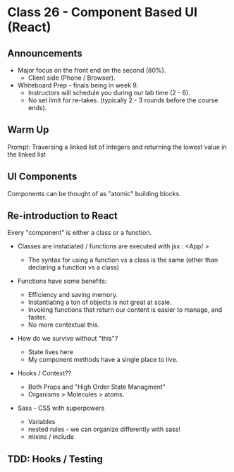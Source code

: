 # Class 26 - Component Based UI (React)

## Announcements

* Major focus on the front end on the second (80%).
  * Client side (Phone / Browser).
* Whiteboard Prep - finals being in week 9.
  * Instructors will schedule you during our lab time (2 - 6).
  * No set limit for re-takes. (typically 2 - 3 rounds before the course ends).

## Warm Up

Prompt: Traversing a linked list of integers and returning the lowest value in the linked list

## UI Components

Components can be thought of as "atomic" building blocks.

## Re-introduction to React

Every "component" is either a class or a function.

* Classes are instatiated / functions are executed with jsx : <App/ >
  * The syntax for using a function vs a class is the same (other than declaring a function vs a class)

* Functions have some benefits:
  * Efficiency and saving memory.
  * Instantiating a ton of objects is not great at scale.
  * Invoking functions that return our content is easier to manage, and faster.
  * No more contextual this.

* How do we survive without "this"?
  * State lives here
  * My component methods have a single place to live.

* Hooks / Context??
  * Both Props and "High Order State Managment"
  * Organisms > Molecules > atoms.

* Sass - CSS with superpowers
  * Variables
  * nested rules - we can organize differently with sass!
  * mixins / include

## TDD: Hooks / Testing
